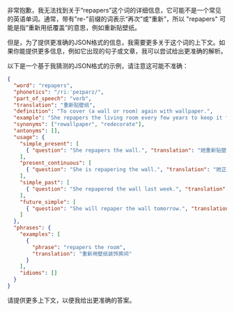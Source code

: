 非常抱歉，我无法找到关于“repapers”这个词的详细信息，它可能不是一个常见的英语单词。通常，带有"re-"前缀的词表示“再次”或“重新”，所以 "repapers" 可能是指“重新用纸覆盖”的意思，例如重新贴壁纸。

但是，为了提供更准确的JSON格式的信息，我需要更多关于这个词的上下文。如果你能提供更多信息，例如它出现的句子或文章，我可以尝试给出更准确的解析。

以下是一个基于我猜测的JSON格式的示例，请注意这可能不准确：

```json
{
  "word": "repapers",
  "phonetics": "/riːˈpeɪpərz/",
  "part_of_speech": "verb",
  "translation": "重新贴壁纸",
  "definition": "To cover (a wall or room) again with wallpaper.",
  "example": "She repapers the living room every few years to keep it fresh.",
  "synonyms": ["rewallpaper", "redecorate"],
  "antonyms": [],
  "usage": {
    "simple_present": [
      { "question": "She repapers the wall.", "translation": "她重新贴壁纸。" }
    ],
    "present_continuous": [
      { "question": "She is repapering the wall.", "translation": "她正在重新贴壁纸。" }
    ],
    "simple_past": [
      { "question": "She repapered the wall last week.", "translation": "她上周重新贴了壁纸。" }
    ],
    "future_simple": [
      { "question": "She will repaper the wall tomorrow.", "translation": "她明天将重新贴壁纸。" }
    ]
  },
  "phrases": {
    "examples": [
      {
        "phrase": "repapers the room",
        "translation": "重新用壁纸装饰房间"
      }
    ],
    "idioms": []
  }
}
```

请提供更多上下文，以便我给出更准确的答案。
 
